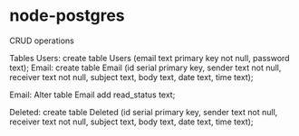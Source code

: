 # node-postgres
CRUD operations

Tables
  Users: create table Users (email text primary key not null, password text);
  Email: create table Email (id serial primary key, sender text not null, receiver text not null, subject text, body text, date text, time text);
  
  Email: Alter table Email add read_status text;
  
  
  Deleted: create table Deleted (id serial primary key, sender text not null, receiver text not null, subject text, body text, date text, time text);
